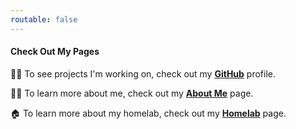 ```yaml
---
routable: false
---
```


#### Check Out My Pages

👨‍💻 To see projects I'm working on, check out my **[GitHub](https://github.com/timmyb824)** profile.

🧔‍♂️ To learn more about me, check out my **[About Me](/about)** page.

🏠 To learn more about my homelab, check out my **[Homelab](/homelab)** page.

<!-- ---
routable: false
---

#### Some Text Widget

You can **edit** this by modifying the `modules/sidebar/default.md` page.

To **reorder** things in the sidebar you need to modify the `partials/sidebar.html.twig` template file. -->
